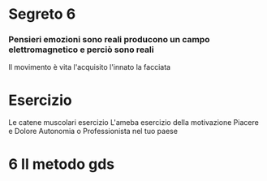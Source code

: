 


# Segreto 6
### Pensieri emozioni sono reali producono un campo elettromagnetico e perciò sono reali
Il movimento è vita l'acquisito l'innato la facciata

# Esercizio
Le catene muscolari esercizio
L'ameba esercizio della motivazione
Piacere e Dolore 
Autonomia o Professionista nel tuo paese

# 6 Il metodo gds




  
<!--stackedit_data:
eyJoaXN0b3J5IjpbLTIwNjcyMTkzODYsLTIwNTQyMzIyMDUsMj
E4NTY3NDY3LC0zMzM4MTM1MTNdfQ==
-->